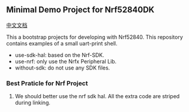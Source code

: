 ## Minimal Demo Project for Nrf52840DK 
[中文文档](Readme-zh.md)

This a bootstrap projects for developing with Nrf52840. This repository contains examples of a small uart-print shell.  
- use-sdk-hal: based on the Nrf-SDK.  
- use-nrf: only use the Nrfx Peripheral Lib.  
- without-sdk: do not use any SDK files.  


### Best Praticle for Nrf Project
1. We should better use the nrf sdk hal. All the extra code are striped during linking.  

